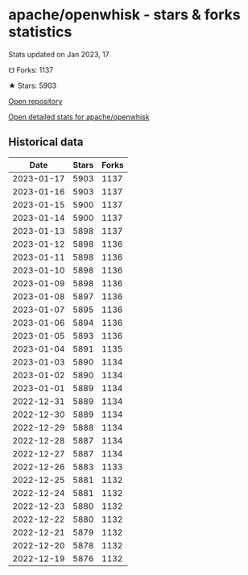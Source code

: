 # apache/openwhisk - stars & forks statistics

Stats updated on Jan 2023, 17

☋ Forks: 1137

★ Stars: 5903

[Open repository](https://github.com/apache/openwhisk)

[Open detailed stats for apache/openwhisk](https://reviewgithub.com/rep/apache/openwhisk)

## Historical data
| Date | Stars | Forks |
|------|-------|-------|
| 2023-01-17 | 5903 | 1137 | 
| 2023-01-16 | 5903 | 1137 | 
| 2023-01-15 | 5900 | 1137 | 
| 2023-01-14 | 5900 | 1137 | 
| 2023-01-13 | 5898 | 1137 | 
| 2023-01-12 | 5898 | 1136 | 
| 2023-01-11 | 5898 | 1136 | 
| 2023-01-10 | 5898 | 1136 | 
| 2023-01-09 | 5898 | 1136 | 
| 2023-01-08 | 5897 | 1136 | 
| 2023-01-07 | 5895 | 1136 | 
| 2023-01-06 | 5894 | 1136 | 
| 2023-01-05 | 5893 | 1136 | 
| 2023-01-04 | 5891 | 1135 | 
| 2023-01-03 | 5890 | 1134 | 
| 2023-01-02 | 5890 | 1134 | 
| 2023-01-01 | 5889 | 1134 | 
| 2022-12-31 | 5889 | 1134 | 
| 2022-12-30 | 5889 | 1134 | 
| 2022-12-29 | 5888 | 1134 | 
| 2022-12-28 | 5887 | 1134 | 
| 2022-12-27 | 5887 | 1134 | 
| 2022-12-26 | 5883 | 1133 | 
| 2022-12-25 | 5881 | 1132 | 
| 2022-12-24 | 5881 | 1132 | 
| 2022-12-23 | 5880 | 1132 | 
| 2022-12-22 | 5880 | 1132 | 
| 2022-12-21 | 5879 | 1132 | 
| 2022-12-20 | 5878 | 1132 | 
| 2022-12-19 | 5876 | 1132 | 

